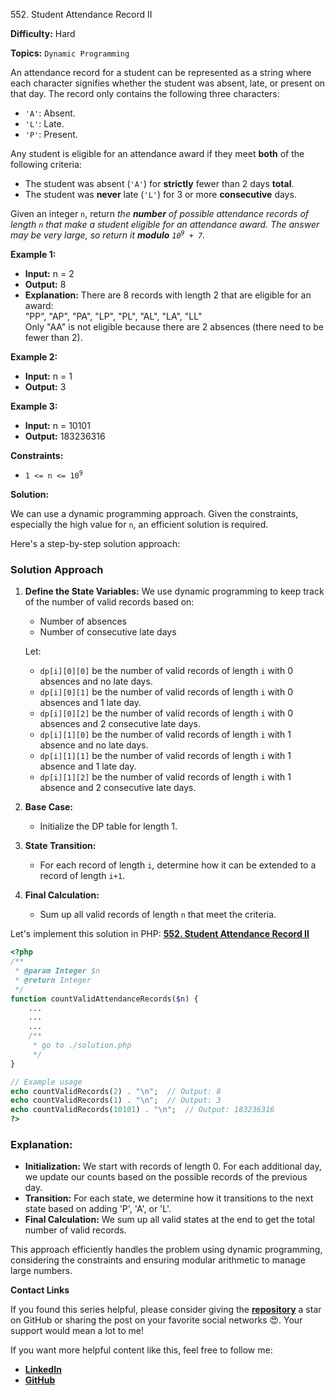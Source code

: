 552\. Student Attendance Record II

**Difficulty:** Hard

**Topics:** `Dynamic Programming`

An attendance record for a student can be represented as a string where each character signifies whether the student was absent, late, or present on that day. The record only contains the following three characters:

- `'A'`: Absent.
- `'L'`: Late.
- `'P'`: Present.

Any student is eligible for an attendance award if they meet **both** of the following criteria:

- The student was absent (`'A'`) for **strictly** fewer than 2 days **total**.
- The student was **never** late (`'L'`) for 3 or more **consecutive** days.

Given an integer `n`, return _the **number** of possible attendance records of length `n` that make a student eligible for an attendance award. The answer may be very large, so return it **modulo** <code>10<sup>9</sup> + 7</code>._

**Example 1:**

- **Input:** n = 2
- **Output:** 8
- **Explanation:** There are 8 records with length 2 that are eligible for an award:\
  "PP", "AP", "PA", "LP", "PL", "AL", "LA", "LL"\
  Only "AA" is not eligible because there are 2 absences (there need to be fewer than 2).

**Example 2:**

- **Input:** n = 1
- **Output:** 3 

**Example 3:**

- **Input:** n = 10101
- **Output:** 183236316 

**Constraints:**

- <code>1 <= n <= 10<sup>9</sup></code>



**Solution:**

We can use a dynamic programming approach. Given the constraints, especially the high value for `n`, an efficient solution is required.

Here's a step-by-step solution approach:

### Solution Approach

1. **Define the State Variables:**
  We use dynamic programming to keep track of the number of valid records based on:
   - Number of absences
   - Number of consecutive late days

   Let:
   - `dp[i][0][0]` be the number of valid records of length `i` with 0 absences and no late days.
   - `dp[i][0][1]` be the number of valid records of length `i` with 0 absences and 1 late day.
   - `dp[i][0][2]` be the number of valid records of length `i` with 0 absences and 2 consecutive late days.
   - `dp[i][1][0]` be the number of valid records of length `i` with 1 absence and no late days.
   - `dp[i][1][1]` be the number of valid records of length `i` with 1 absence and 1 late day.
   - `dp[i][1][2]` be the number of valid records of length `i` with 1 absence and 2 consecutive late days.

2. **Base Case:**
   - Initialize the DP table for length 1.

3. **State Transition:**
   - For each record of length `i`, determine how it can be extended to a record of length `i+1`.

4. **Final Calculation:**
   - Sum up all valid records of length `n` that meet the criteria.

Let's implement this solution in PHP: **[552. Student Attendance Record II](https://github.com/mah-shamim/leet-code-in-php/tree/main/algorithms/000552-student-attendance-record-ii/solution.php)**

```php
<?php
/**
 * @param Integer $n
 * @return Integer
 */
function countValidAttendanceRecords($n) {
    ...
    ...
    ...
    /**
     * go to ./solution.php
     */
}

// Example usage
echo countValidRecords(2) . "\n";  // Output: 8
echo countValidRecords(1) . "\n";  // Output: 3
echo countValidRecords(10101) . "\n";  // Output: 183236316
?>
```

### Explanation:

- **Initialization:** We start with records of length 0. For each additional day, we update our counts based on the possible records of the previous day.
- **Transition:** For each state, we determine how it transitions to the next state based on adding 'P', 'A', or 'L'.
- **Final Calculation:** We sum up all valid states at the end to get the total number of valid records.

This approach efficiently handles the problem using dynamic programming, considering the constraints and ensuring modular arithmetic to manage large numbers.

**Contact Links**

If you found this series helpful, please consider giving the **[repository](https://github.com/mah-shamim/leet-code-in-php)** a star on GitHub or sharing the post on your favorite social networks 😍. Your support would mean a lot to me!

If you want more helpful content like this, feel free to follow me:

- **[LinkedIn](https://www.linkedin.com/in/arifulhaque/)**
- **[GitHub](https://github.com/mah-shamim)**
